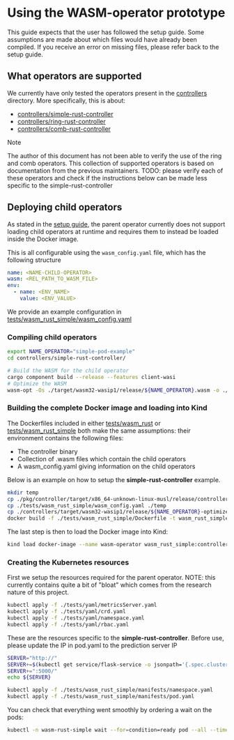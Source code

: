 # Using the WASM-operator prototype

This guide expects that the user has followed the setup guide.
Some assumptions are made about which files would have already been compiled.
If you receive an error on missing files, please refer back to the setup guide.

## What operators are supported

We currently have only tested the operators present in the [controllers](../controllers/) directory.
More specifically, this is about:

- [controllers/simple-rust-controller](../controllers/simple-rust-controller/)
- [controllers/ring-rust-controller](../controllers/ring-rust-controller/)
- [controllers/comb-rust-controller](../controllers/comb-rust-controller/)

> [!NOTE]
> The author of this document has not been able to verify the use of the ring and comb operators. This collection of supported operators is based on documentation from the previous maintainers.
> TODO: please verify each of these operators and check if the instructions below can be made less specific to the simple-rust-controller

## Deploying child operators

As stated in the [setup guide](./setup.md), the parent operator currently does not support loading child operators at runtime and requires them to instead be loaded inside the Docker image.

This is all configurable using the `wasm_config.yaml` file,
which has the following structure

```yaml
name: <NAME-CHILD-OPERATOR>
wasm: <REL_PATH_TO_WASM_FILE>
env:
  - name: <ENV_NAME>
    value: <ENV_VALUE>
```

We provide an example configuration in [tests/wasm_rust_simple/wasm_config.yaml](../tests/wasm_rust_simple/wasm_config.yaml)

### Compiling child operators

```sh
export NAME_OPERATOR="simple-pod-example"
cd controllers/simple-rust-controller/

# Build the WASM for the child operator
cargo component build --release --features client-wasi
# Optimize the WASM
wasm-opt -Os ./target/wasm32-wasip1/release/${NAME_OPERATOR}.wasm -o ./target/wasm32-wasip1/release/${NAME_OPERATOR}-optimized.wasm
```

### Building the complete Docker image and loading into Kind

The Dockerfiles included in either [tests/wasm_rust](../tests/wasm_rust/Dockerfile) or [tests/wasm_rust_simple](../tests/wasm_rust_simple/Dockerfile) both make the same assumptions: their environment contains the following files:

- The controller binary
- Collection of .wasm files which contain the child operators
- A wasm_config.yaml giving information on the child operators

Below is an example on how to setup the **simple-rust-controller** example.

```sh
mkdir temp
cp ./pkg/controller/target/x86_64-unknown-linux-musl/release/controller ./temp
cp ./tests/wasm_rust_simple/wasm_config.yaml ./temp
cp ./controllers/target/wasm32-wasip1/release/${NAME_OPERATOR}-optimized.wasm ./temp
docker build -f ./tests/wasm_rust_simple/Dockerfile -t wasm_rust_simple:controller ./temp
```

The last step is then to load the Docker image into Kind:

```sh
kind load docker-image --name wasm-operator wasm_rust_simple:controller
```

### Creating the Kubernetes resources

First we setup the resources required for the parent operator.
NOTE: this currently contains quite a bit of "bloat" which comes from the research nature of this project.

```sh
kubectl apply -f ./tests/yaml/metricsServer.yaml
kubectl apply -f ./tests/yaml/crd.yaml
kubectl apply -f ./tests/yaml/namespace.yaml
kubectl apply -f ./tests/yaml/rbac.yaml
```

These are the resources specific to the **simple-rust-controller**.
Before use, please update the IP in pod.yaml to the prediction server IP

```sh
SERVER="http://"
SERVER+=$(kubectl get service/flask-service -o jsonpath='{.spec.clusterIP}')
SERVER+=":5000/"
echo ${SERVER}
```

```sh
kubectl apply -f ./tests/wasm_rust_simple/manifests/namespace.yaml
kubectl apply -f ./tests/wasm_rust_simple/manifests/pod.yaml
```

You can check that everything went smoothly by ordering a wait on the pods:

```sh
kubectl -n wasm-rust-simple wait --for=condition=ready pod --all --timeout=3000s
```
